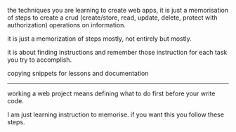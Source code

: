 the techniques you are learning to create web apps, it is just a memorisation of steps to create a crud (create/store, read, update, delete, protect with authorization) operations on information.

it is just a memorization of steps mostly, not entirely but mostly. 

it is about finding instructions and remember those instruction for each task you try to accomplish. 

copying snippets for lessons and documentation


----
working a web project means defining what to do first before your write code. 


I am just learning instruction to memorise.
if you want this you follow these steps.
